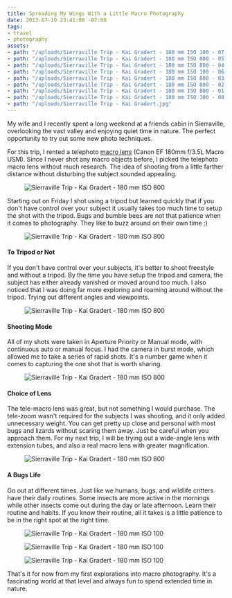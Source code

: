 ```yaml
---
title: Spreading My Wings With a Little Macro Photography
date: 2013-07-10 23:41:00 -07:00
tags:
- travel
- photography
assets:
- path: "/uploads/Sierraville Trip - Kai Gradert - 180 mm ISO 100 - 07.jpg"
- path: "/uploads/Sierraville Trip - Kai Gradert - 180 mm ISO 800 - 05.jpg"
- path: "/uploads/Sierraville Trip - Kai Gradert - 180 mm ISO 800 - 04.jpg"
- path: "/uploads/Sierraville Trip - Kai Gradert - 180 mm ISO 100 - 06.jpg"
- path: "/uploads/Sierraville Trip - Kai Gradert - 180 mm ISO 800 - 03.jpg"
- path: "/uploads/Sierraville Trip - Kai Gradert - 180 mm ISO 800 - 02.jpg"
- path: "/uploads/Sierraville Trip - Kai Gradert - 180 mm ISO 800 - 01.jpg"
- path: "/uploads/Sierraville Trip - Kai Gradert - 180 mm ISO 100 - 08.jpg"
- path: "/uploads/Sierraville Trip - Kai Gradert.jpg"
---
```


My wife and I recently spent a long weekend at a friends cabin in Sierraville, overlooking the vast valley and enjoying quiet time in nature. The perfect opportunity to try out some new photo techniques.

For this trip, I rented a telephoto [macro lens](http://www.borrowlenses.com/product/Canon_180mm_f3.5_Macro) (Canon EF 180mm f/3.5L Macro USM). Since I never shot any macro objects before, I picked the telephoto macro lens without much research. The idea of shooting from a little farther distance without disturbing the subject sounded appealing.

<figure><img src="/uploads/Sierraville Trip - Kai Gradert - 180 mm ISO 800 - 01.jpg" alt="Sierraville Trip - Kai Gradert - 180 mm ISO 800"></figure>

Starting out on Friday I shot using a tripod but learned quickly that if you don't have control over your subject it usually takes too much time to setup the shot with the tripod. Bugs and bumble bees are not that patience when it comes to photography. They like to buzz around on their own time :)

<figure><img src="/uploads/Sierraville Trip - Kai Gradert - 180 mm ISO 800 - 02.jpg" alt="Sierraville Trip - Kai Gradert - 180 mm ISO 800"></figure>

#### To Tripod or Not

If you don't have control over your subjects, it's better to shoot freestyle and without a tripod. By the time you have setup the tripod and camera, the subject has either already vanished or moved around too much. I also noticed that I was doing far more exploring and roaming around without the tripod. Trying out different angles and viewpoints.

<figure><img src="/uploads/Sierraville Trip - Kai Gradert - 180 mm ISO 800 - 05.jpg" alt="Sierraville Trip - Kai Gradert - 180 mm ISO 800"></figure>

#### Shooting Mode

All of my shots were taken in Aperture Priority or Manual mode, with continuous auto or manual focus. I had the camera in burst mode, which allowed me to take a series of rapid shots. It's a number game when it comes to capturing the one shot that is worth sharing.

<figure><img src="/uploads/Sierraville Trip - Kai Gradert - 180 mm ISO 800 - 04.jpg" alt="Sierraville Trip - Kai Gradert - 180 mm ISO 800"></figure>

#### Choice of Lens

The tele-macro lens was great, but not something I would purchase. The tele-zoom wasn't required for the subjects I was shooting, and it only added unnecessary weight. You can get pretty up close and personal with most bugs and lizards without scaring them away. Just be careful when you approach them. For my next trip, I will be trying out a wide-angle lens with extension tubes, and also a real macro lens with greater magnification.

<figure><img src="/uploads/Sierraville Trip - Kai Gradert - 180 mm ISO 800 - 03.jpg" alt="Sierraville Trip - Kai Gradert - 180 mm ISO 800"></figure>

#### A Bugs Life

Go out at different times. Just like we humans, bugs, and wildlife critters have their daily routines. Some insects are more active in the mornings while other insects come out during the day or late afternoon. Learn their routine and habits. If you know their routine, all it takes is a little patience to be in the right spot at the right time.

<figure><img src="/uploads/Sierraville Trip - Kai Gradert - 180 mm ISO 100 - 08.jpg" alt="Sierraville Trip - Kai Gradert - 180 mm ISO 100"></figure>

<figure><img src="/uploads/Sierraville Trip - Kai Gradert - 180 mm ISO 100 - 07.jpg" alt="Sierraville Trip - Kai Gradert - 180 mm ISO 100"></figure>

<figure><img src="/uploads/Sierraville Trip - Kai Gradert - 180 mm ISO 100 - 06.jpg" alt="Sierraville Trip - Kai Gradert - 180 mm ISO 100"></figure>

That's it for now from my first explorations into macro photography. It's a fascinating world at that level and always fun to spend extended time in nature.
